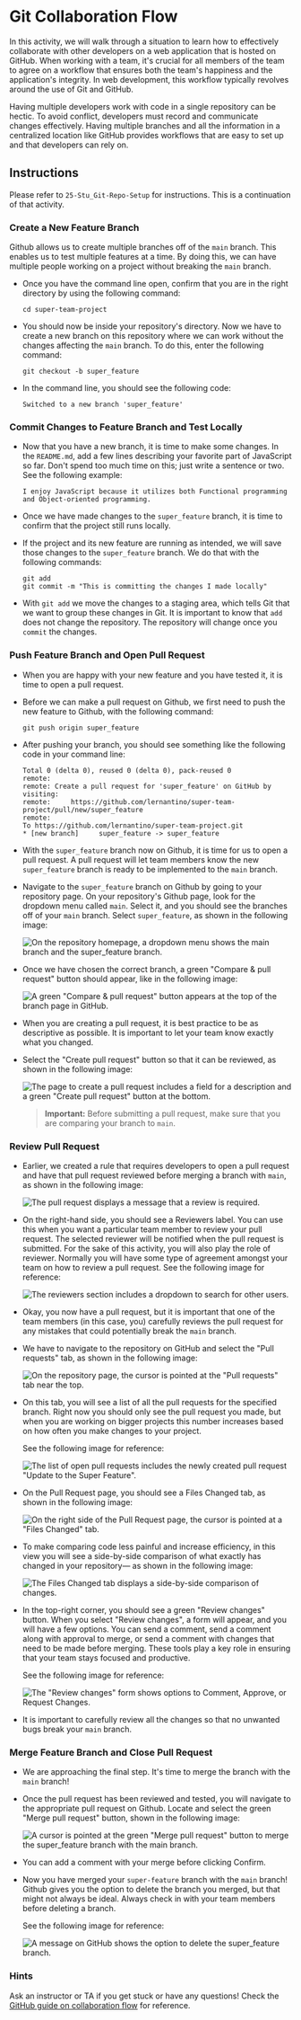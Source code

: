 # Git Collaboration Flow

In this activity, we will walk through a situation to learn how to effectively collaborate with other developers on a web application that is hosted on GitHub. When working with a team, it's crucial for all members of the team to agree on a workflow that ensures both the team's happiness and the application's integrity. In web development, this workflow typically revolves around the use of Git and GitHub.

Having multiple developers work with code in a single repository can be hectic. To avoid conflict, developers must record and communicate changes effectively. Having multiple branches and all the information in a centralized location like GitHub provides workflows that are easy to set up and that developers can rely on.

## Instructions

Please refer to `25-Stu_Git-Repo-Setup` for instructions. This is a continuation of that activity.

### Create a New Feature Branch

Github allows us to create multiple branches off of the `main` branch. This enables us to test multiple features at a time. By doing this, we can have multiple people working on a project without breaking the `main` branch.

- Once you have the command line open, confirm that you are in the right directory by using the following command:

  ```
  cd super-team-project
  ```

- You should now be inside your repository's directory. Now we have to create a new branch on this repository where we can work without the changes affecting the `main` branch. To do this, enter the following command:

  ```
  git checkout -b super_feature
  ```

- In the command line, you should see the following code:

  ```text
  Switched to a new branch 'super_feature'
  ```

### Commit Changes to Feature Branch and Test Locally

- Now that you have a new branch, it is time to make some changes. In the `README.md`, add a few lines describing your favorite part of JavaScript so far. Don't spend too much time on this; just write a sentence or two. See the following example:

  ```
  I enjoy JavaScript because it utilizes both Functional programming and Object-oriented programming.
  ```

- Once we have made changes to the `super_feature` branch, it is time to confirm that the project still runs locally.

- If the project and its new feature are running as intended, we will save those changes to the `super_feature` branch. We do that with the following commands:

  ```
  git add
  git commit -m "This is committing the changes I made locally"
  ```

- With `git add` we move the changes to a staging area, which tells Git that we want to group these changes in Git. It is important to know that `add` does not change the repository. The repository will change once you `commit` the changes.

### Push Feature Branch and Open Pull Request

- When you are happy with your new feature and you have tested it, it is time to open a pull request.

- Before we can make a pull request on Github, we first need to push the new feature to Github, with the following command:

  ```
  git push origin super_feature
  ```

- After pushing your branch, you should see something like the following code in your command line:

  ```text
  Total 0 (delta 0), reused 0 (delta 0), pack-reused 0
  remote:
  remote: Create a pull request for 'super_feature' on GitHub by visiting:
  remote:     https://github.com/lernantino/super-team-project/pull/new/super_feature
  remote:
  To https://github.com/lernantino/super-team-project.git
  * [new branch]     super_feature -> super_feature
  ```

- With the `super_feature` branch now on Github, it is time for us to open a pull request. A pull request will let team members know the new `super_feature` branch is ready to be implemented to the `main` branch.

- Navigate to the `super_feature` branch on Github by going to your repository page. On your repository's Github page, look for the dropdown menu called `main`. Select it, and you should see the branches off of your `main` branch. Select `super_feature`, as shown in the following image:

  ![On the repository homepage, a dropdown menu shows the main branch and the super_feature branch.](./Images/01-navigate-to-branch.png)

- Once we have chosen the correct branch, a green "Compare & pull request" button should appear, like in the following image:

  ![A green "Compare & pull request" button appears at the top of the branch page in GitHub.](./Images/02-compare-button.png)

- When you are creating a pull request, it is best practice to be as descriptive as possible. It is important to let your team know exactly what you changed.

- Select the "Create pull request" button so that it can be reviewed, as shown in the following image:

  ![The page to create a pull request includes a field for a description and a green "Create pull request" button at the bottom.](./Images/03-create-pull-request.png)

  > **Important:** Before submitting a pull request, make sure that you are comparing your branch to `main`.

### Review Pull Request

- Earlier, we created a rule that requires developers to open a pull request and have that pull request reviewed before merging a branch with `main`, as shown in the following image:

  ![The pull request displays a message that a review is required.](./Images/04-pr-created.png)

- On the right-hand side, you should see a Reviewers label. You can use this when you want a particular team member to review your pull request. The selected reviewer will be notified when the pull request is submitted. For the sake of this activity, you will also play the role of reviewer. Normally you will have some type of agreement amongst your team on how to review a pull request. See the following image for reference:

  ![The reviewers section includes a dropdown to search for other users.](./Images/05-add-reviewer.png)

- Okay, you now have a pull request, but it is important that one of the team members (in this case, you) carefully reviews the pull request for any mistakes that could potentially break the `main` branch.

- We have to navigate to the repository on GitHub and select the "Pull requests" tab, as shown in the following image:

  ![On the repository page, the cursor is pointed at the "Pull requests" tab near the top.](./Images/06-click-pr-tab.png)

- On this tab, you will see a list of all the pull requests for the specified branch. Right now you should only see the pull request you made, but when you are working on bigger projects this number increases based on how often you make changes to your project.

  See the following image for reference:

  ![The list of open pull requests includes the newly created pull request "Update to the Super Feature".](./Images/07-pr-list.png)

- On the Pull Request page, you should see a Files Changed tab, as shown in the following image:

  ![On the right side of the Pull Request page, the cursor is pointed at a "Files Changed" tab.](./Images/08-click-files-changed.png)

- To make comparing code less painful and increase efficiency, in this view you will see a side-by-side comparison of what exactly has changed in your repository&mdash; as shown in the following image:

  ![The Files Changed tab displays a side-by-side comparison of changes.](./Images/09-add-comment.png)

- In the top-right corner, you should see a green "Review changes" button. When you select "Review changes", a form will appear, and you will have a few options. You can send a comment, send a comment along with approval to merge, or send a comment with changes that need to be made before merging. These tools play a key role in ensuring that your team stays focused and productive.

  See the following image for reference:

  ![The "Review changes" form shows options to Comment, Approve, or Request Changes.](./Images/10-approve.png)

- It is important to carefully review all the changes so that no unwanted bugs break your `main` branch.

### Merge Feature Branch and Close Pull Request

- We are approaching the final step. It's time to merge the branch with the `main` branch!

- Once the pull request has been reviewed and tested, you will navigate to the appropriate pull request on Github. Locate and select the green "Merge pull request" button, shown in the following image:

  ![A cursor is pointed at the green "Merge pull request" button to merge the super_feature branch with the main branch.](./Images/11-merge-request.png)

- You can add a comment with your merge before clicking Confirm.

- Now you have merged your `super-feature` branch with the `main` branch! Github gives you the option to delete the branch you merged, but that might not always be ideal. Always check in with your team members before deleting a branch.

  See the following image for reference:

  ![A message on GitHub shows the option to delete the super_feature branch.](./Images/12-safe-to-delete.png)

### Hints

Ask an instructor or TA if you get stuck or have any questions! Check the [GitHub guide on collaboration flow](https://guides.github.com/introduction/flow/) for reference.
